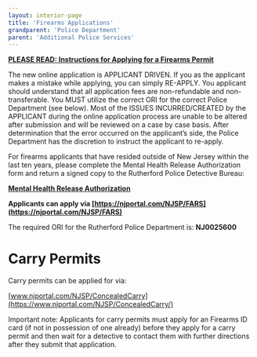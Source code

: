 ```yaml
---
layout: interior-page
title: 'Firearms Applications'
grandparent: 'Police Department'
parent: 'Additional Police Services'
---
```


[**PLEASE READ: Instructions for Applying for a Firearms Permit**](https://storage.googleapis.com/static.rutherford-nj.com/police/New%20NJ%20Portal%20Directions.pdf)

The new online application is APPLICANT DRIVEN. If you as the applicant makes a mistake while applying, you can simply RE-APPLY. You applicant should understand that all application fees are non-refundable and non-transferable. You MUST utilize the correct ORI for the correct Police Department (see below). Most of the ISSUES INCURRED/CREATED by the APPLICANT during the online application process are unable to be altered after submission and will be reviewed on a case by case basis. After determination that the error occurred on the applicant’s side, the Police Department has the discretion to instruct the applicant to re-apply.

For firearms applicants that have resided outside of New Jersey within the last ten years, please complete the Mental Health Release Authorization form and return a signed copy to the Rutherford Police Detective Bureau:

[**Mental Health Release Authorization**](https://storage.googleapis.com/static.rutherford-nj.com/police/UPDATED%20mental%20health%20consent%20form.pdf)
 
**Applicants can apply via [https://njportal.com/NJSP/FARS](https://njportal.com/NJSP/FARS)**


The required ORI for the Rutherford Police Department is:  **NJ0025600**


# Carry Permits

Carry permits can be applied for via: 
 
[www.njportal.com/NJSP/ConcealedCarry](https://www.njportal.com/NJSP/ConcealedCarry/)
 
Important note:  Applicants for carry permits must apply for an Firearms ID card (if not in possession of one already) before they apply for a carry permit and then wait for a detective to contact them with further directions after they submit that application.


